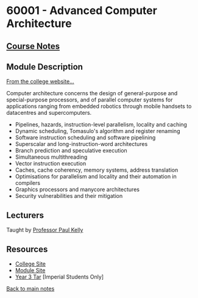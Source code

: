 # 60001 - Advanced Computer Architecture

## [Course Notes](60001%20-%20Advanced%20Computer%20Architecture.pdf)
## Module Description
[From the college website...](https://www.imperial.ac.uk/computing/current-students/courses/60001/)

Computer architecture concerns the design of general-purpose and special-purpose processors, and of parallel computer systems for applications ranging from embedded robotics through mobile handsets to datacentres and supercomputers. 

- Pipelines, hazards, instruction-level parallelism, locality and caching
- Dynamic scheduling, Tomasulo's algorithm and register renaming
- Software instruction scheduling and software pipelining
- Superscalar and long-instruction-word architectures
- Branch prediction and speculative execution
- Simultaneous multithreading
- Vector instruction execution
- Caches, cache coherency, memory systems, address translation
- Optimisations for parallelism and locality and their automation in compilers
- Graphics processors and manycore architectures
- Security vulnerabilities and their mitigation

## Lecturers
Taught by [Professor Paul Kelly](https://www.imperial.ac.uk/people/p.kelly)
## Resources
- [College Site](https://www.imperial.ac.uk/computing/current-students/courses/60001/)
- [Module Site](https://www.doc.ic.ac.uk/~phjk/AdvancedCompArchitecture/aca20/)
- [Year 3 Tar](https://gitlab.doc.ic.ac.uk/ok220/year-three-tar/-/tree/master/60001%20-%20Advanced%20Computer%20Architecture) [Imperial Students Only]

[Back to main notes](../README.md)